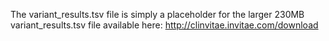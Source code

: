 The variant_results.tsv file is simply a placeholder for the
larger 230MB variant_results.tsv file available here:
http://clinvitae.invitae.com/download
